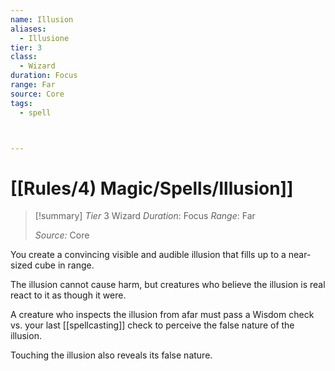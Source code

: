 ```yaml
---
name: Illusion
aliases:
  - Illusione
tier: 3
class:
  - Wizard
duration: Focus
range: Far
source: Core
tags:
  - spell



---
```

# [[Rules/4) Magic/Spells/Illusion]]

>[!summary]
> *Tier* 3
> Wizard
> *Duration*: Focus
> *Range*: Far
> 
> *Source:* Core

You create a convincing visible and audible illusion that fills up to a near-sized cube in range.

The illusion cannot cause harm, but creatures who believe the illusion is real react to it as though it were. 

A creature who inspects the illusion from afar must pass a Wisdom check vs. your last [[spellcasting]] check to perceive the false nature of the illusion. 

Touching the illusion also reveals its false nature.



